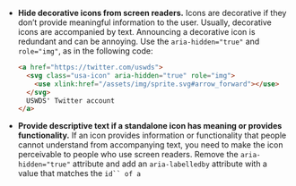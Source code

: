 - **Hide decorative icons from screen readers.** Icons are decorative if they don’t provide meaningful information to the user. Usually, decorative icons are accompanied by text. Announcing a decorative icon is redundant and can be annoying. Use the `aria-hidden="true"` and `role="img"`, as in the following code:


  ```html
  <a href="https://twitter.com/uswds">
    <svg class="usa-icon" aria-hidden="true" role="img">
      <use xlink:href="/assets/img/sprite.svg#arrow_forward"></use>
    </svg>
    USWDS' Twitter account
  </a>
  ```

- **Provide descriptive text if a standalone icon has meaning or provides functionality.** If an icon provides information or functionality that people cannot understand from accompanying text, you need to make the icon perceivable to people who use screen readers. Remove the `aria-hidden="true"` attribute and add an `aria-labelledby` attribute with a value that matches the `id`` of a `<title>` element added inside the SVG, as in the following code:

  ```html
  <a href="https://twitter.com/uswds">
    <svg aria-labelledby="twitter-title" role="img">
      <title id="twitter-title">USWDS' Twitter account</title>
      <use xlink:href="/path/to/sprite.svg#twitter"></use>
    </svg>
  </a>
  ```
- **Check for good color contrast.** Make sure that the icon has a minimum contrast ratio of 3:1 against its background. See the [USWDS color and accessibility page]({{ site.baseurl }}/design-tokens/color/overview/#accessible-color-pairings-2:~:text=sections%20on%20accessibility.-,Color%20and%20accessibility,-Color%20is%20a) as well as [WCAG 2.1 Techniques: Ensuring that a contrast ratio of 3:1 is provided for icons](https://www.w3.org/WAI/WCAG21/Techniques/general/G207) for more information.
- **Place icons inside links.** If icons accompany a text link, place the icon inside the link to prevent screen readers from announcing the link twice.
